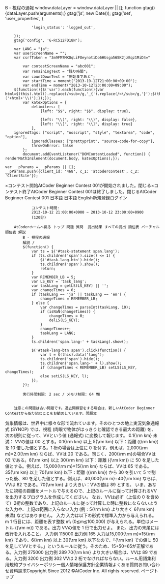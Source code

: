 B - 視程の通報
		window.dataLayer = window.dataLayer || [];
		function gtag(){dataLayer.push(arguments);}
		gtag('js', new Date());
		gtag('set', 'user_properties', {
			
				'login_status': 'logged_out',
			
		});
		gtag('config', 'G-RC512FD18N');
	
		var LANG = "ja";
		var userScreenName = "";
		var csrfToken = "3m9FM7MKOqLiFOeynotiDo6HUsga56SK2jzBqz1MiD4="
	
			var contestScreenName = "abc001";
			var remainingText = "残り時間";
			var countDownText = "開始まであと";
			var startTime = moment("2013-10-12T21:00:00+09:00");
			var endTime = moment("2013-10-12T23:00:00+09:00");
		$(function(){$('var').each(function(){var html=$(this).html().replace(/<sub>/g,'_{').replace(/<\/sub>/g,'}');$(this).html('\\('+html+'\\)');});});
			var katexOptions = {
				delimiters: [
					{left: "$$", right: "$$", display: true},
					
					{left: "\\(", right: "\\)", display: false},
					{left: "\\[", right: "\\]", display: true}
				],
      	ignoredTags: ["script", "noscript", "style", "textarea", "code", "option"],
				ignoredClasses: ["prettyprint", "source-code-for-copy"],
				throwOnError: false
			};
			document.addEventListener("DOMContentLoaded", function() { renderMathInElement(document.body, katexOptions);});
		
	var __pParams = __pParams || [];
	__pParams.push({client_id: '468', c_1: 'atcodercontest', c_2: 'ClientSite'});
×コンテスト開始AtCoder Beginner Contest 001が開始されました。閉じる×コンテスト終了AtCoder Beginner Contest 001は終了しました。閉じるAtCoder Beginner Contest 001 日本語  日本語 English新規登録ログイン
			
				コンテスト時間:
				2013-10-12 21:00:00+0900 ~ 2013-10-12 23:00:00+0900 
				(120分)
			
		AtCoderホームへ戻る トップ 問題 質問  提出結果 すべての提出 順位表 バーチャル順位表 解説
			B - 視程の通報
			解説 / 
			$(function() {
				var ts = $('#task-statement span.lang');
				if (ts.children('span').size() <= 1) {
					$('#task-lang-btn').hide();
					ts.children('span').show();
					return;
				}
				var REMEMBER_LB = 5;
				var LS_KEY = 'task_lang';
				var taskLang = getLS(LS_KEY) || '';
				var changeTimes = 0;
				if (taskLang == 'ja' || taskLang == 'en') {
					changeTimes = REMEMBER_LB;
				} else {
					var changeTimes = parseInt(taskLang, 10);
					if (isNaN(changeTimes)) {
						changeTimes = 0;
						delLS(LS_KEY);
					}
					changeTimes++;
					taskLang = LANG;
				}
				ts.children('span.lang-' + taskLang).show();

				$('#task-lang-btn span').click(function() {
					var l = $(this).data('lang');
					ts.children('span').hide();
					ts.children('span.lang-' + l).show();
					if (changeTimes < REMEMBER_LB) setLS(LS_KEY, changeTimes);
					else setLS(LS_KEY, l);
				});
			});
		
			実行時間制限: 2 sec / メモリ制限: 64 MB
			
			
		注意この問題は古い問題です。過去問練習をする場合は、新しいAtCoder Beginner Contestから取り組むことをお勧めしています。問題文
気象情報は、世界中に様々な形で流れています。そのひとつの地上実況気象通報式 (SYNOP) では、視程 (肉眼で物体がはっきりと確認できる最大の距離) を、次の規則に従って、VVという値 (通報式) に変換して報じます。
0.1{\rm km} 未満： VVの値は 00 とする。0.1{\rm km} 以上 5{\rm km} 以下：距離 ({\rm km}) を 10 倍した値とする。1 桁の場合は上位に 0 を付す。例えば、2,000{\rm m}=2.0{\rm km} ならば、VVは 20 である。同じく、200{\rm m}の場合VVは 02 である。6{\rm km} 以上 30{\rm km} 以下：距離 ({\rm km}) に 50 を足した値とする。例えば、15,000{\rm m}=15{\rm km} ならば、VVは 65 である。35{\rm km} 以上 70{\rm km} 以下：距離 ({\rm km}) から 30 を引いて 5 で割った後、80 を足した値とする。例えば、40,000{\rm m}=40{\rm km} ならば、VVは 82 である。70{\rm km} より大きい：VVの値は 89 とする。
いま、あなたに視程の距離をメートルで与えるので、上記のルールに従って計算されるVVを出力するプログラムを作成してください。
なお、VVは必ず（上位の 0 を含めて）2桁の整数であり、上記のルールに従って計算した時に整数にならないような入力や、上記の範囲に入らない入力 (例：5{\rm km} より大きく 6{\rm km} 未満) などはありません。
入力
入力は以下の形式で標準入力から与えられる。
m
1 行目には、距離を表す整数 m\ (0≦m≦100,000) が与えられる。単位はメートル ({\rm m}) である。出力
VVの値を 1 行で出力せよ。
また、出力の末尾には改行を入れること。
入力例 115000
出力例 165
入力は15,000{\rm m}=15{\rm km} であり、6{\rm km} 以上 30{\rm km} 以下なので、「{\rm km} での値に 50 を足してVVとする。」というルールに従う。そのため、15+50=65が正解である。入力例 275000
出力例 289
70{\rm km} より大きい場合は、VVは 89 である。入力例 3200
出力例 302
VVは 2 桁でなければならない。ルール用語集利用規約プライバシーポリシー個人情報保護方針企業情報よくある質問お問い合わせ資料請求Copyright Since 2012 ©AtCoder Inc. All rights reserved. ページトップ